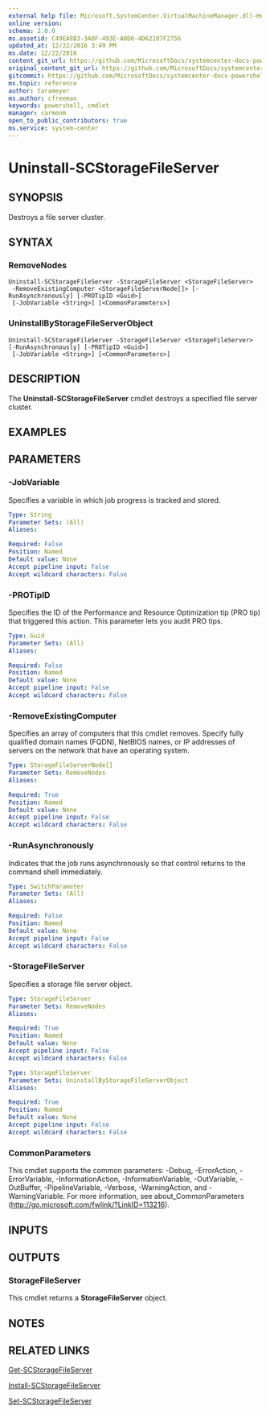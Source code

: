 ```yaml
---
external help file: Microsoft.SystemCenter.VirtualMachineManager.dll-Help.xml
online version: 
schema: 2.0.0
ms.assetid: C49EA8B3-3A8F-493E-A0D6-4D62107F2756
updated_at: 12/22/2016 3:49 PM
ms.date: 12/22/2016
content_git_url: https://github.com/MicrosoftDocs/systemcenter-docs-powershell/blob/live/systemcenter-cmdlets/SystemCenter2016/VirtualMachineManager/vlatest/Uninstall-SCStorageFileServer.md
original_content_git_url: https://github.com/MicrosoftDocs/systemcenter-docs-powershell/blob/live/systemcenter-cmdlets/SystemCenter2016/VirtualMachineManager/vlatest/Uninstall-SCStorageFileServer.md
gitcommit: https://github.com/MicrosoftDocs/systemcenter-docs-powershell/blob/8c8c20cafa5c1354636ca569508504b8373fce2c/systemcenter-cmdlets/SystemCenter2016/VirtualMachineManager/vlatest/Uninstall-SCStorageFileServer.md
ms.topic: reference
author: tarameyer
ms.author: cfreeman
keywords: powershell, cmdlet
manager: carmonm
open_to_public_contributors: true
ms.service: system-center
---
```


# Uninstall-SCStorageFileServer

## SYNOPSIS
Destroys a file server cluster.

## SYNTAX

### RemoveNodes
```
Uninstall-SCStorageFileServer -StorageFileServer <StorageFileServer>
 -RemoveExistingComputer <StorageFileServerNode[]> [-RunAsynchronously] [-PROTipID <Guid>]
 [-JobVariable <String>] [<CommonParameters>]
```

### UninstallByStorageFileServerObject
```
Uninstall-SCStorageFileServer -StorageFileServer <StorageFileServer> [-RunAsynchronously] [-PROTipID <Guid>]
 [-JobVariable <String>] [<CommonParameters>]
```

## DESCRIPTION
The **Uninstall-SCStorageFileServer** cmdlet destroys a specified file server cluster.

## EXAMPLES


## PARAMETERS

### -JobVariable
Specifies a variable in which job progress is tracked and stored.

```yaml
Type: String
Parameter Sets: (All)
Aliases: 

Required: False
Position: Named
Default value: None
Accept pipeline input: False
Accept wildcard characters: False
```

### -PROTipID
Specifies the ID of the Performance and Resource Optimization tip (PRO tip) that triggered this action.
This parameter lets you audit PRO tips.

```yaml
Type: Guid
Parameter Sets: (All)
Aliases: 

Required: False
Position: Named
Default value: None
Accept pipeline input: False
Accept wildcard characters: False
```

### -RemoveExistingComputer
Specifies an array of computers that this cmdlet removes.
Specify fully qualified domain names (FQDN), NetBIOS names, or IP addresses of servers on the network that have an operating system.

```yaml
Type: StorageFileServerNode[]
Parameter Sets: RemoveNodes
Aliases: 

Required: True
Position: Named
Default value: None
Accept pipeline input: False
Accept wildcard characters: False
```

### -RunAsynchronously
Indicates that the job runs asynchronously so that control returns to the command shell immediately.

```yaml
Type: SwitchParameter
Parameter Sets: (All)
Aliases: 

Required: False
Position: Named
Default value: None
Accept pipeline input: False
Accept wildcard characters: False
```

### -StorageFileServer
Specifies a storage file server object.

```yaml
Type: StorageFileServer
Parameter Sets: RemoveNodes
Aliases: 

Required: True
Position: Named
Default value: None
Accept pipeline input: False
Accept wildcard characters: False
```

```yaml
Type: StorageFileServer
Parameter Sets: UninstallByStorageFileServerObject
Aliases: 

Required: True
Position: Named
Default value: None
Accept pipeline input: False
Accept wildcard characters: False
```

### CommonParameters
This cmdlet supports the common parameters: -Debug, -ErrorAction, -ErrorVariable, -InformationAction, -InformationVariable, -OutVariable, -OutBuffer, -PipelineVariable, -Verbose, -WarningAction, and -WarningVariable. For more information, see about_CommonParameters (http://go.microsoft.com/fwlink/?LinkID=113216).

## INPUTS

## OUTPUTS

### StorageFileServer
This cmdlet returns a **StorageFileServer** object.

## NOTES

## RELATED LINKS

[Get-SCStorageFileServer](xref:SystemCenter2016/VirtualMachineManager/vlatest/Get-SCStorageFileServer.md)

[Install-SCStorageFileServer](xref:SystemCenter2016/VirtualMachineManager/vlatest/Install-SCStorageFileServer.md)

[Set-SCStorageFileServer](xref:SystemCenter2016/VirtualMachineManager/vlatest/Set-SCStorageFileServer.md)

